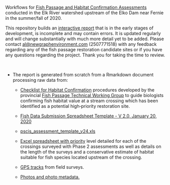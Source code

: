 Workflows for [Fish Passage and Habitat Confirmation Assessments](https://www2.gov.bc.ca/gov/content/environment/plants-animals-ecosystems/fish/aquatic-habitat-management/fish-passage/fish-passage-technical) conducted in the Elk River watershed upstream of the Elko Dam near Fernie in the summer/fall of 2020.

This repository builds an [interactive report](https://newgraphenvironment.github.io/fish_passage_elk_2020_reporting_cwf/) that is in the early stages of development, is incomplete and may contain errors.  It is updated regularly and will change substantially with much more detail yet to be added.   Please contact al@newgraphenvironment.com (2507771518) with any feedback regarding any of the fish passage restoration candidate sites or if you have any questions regarding the project.  Thank you for taking the time to review.

<br>

 * The report is generated from scratch from a Rmarkdown document processing raw data from:
 
    + [Checklist for Habitat Confirmation](https://www2.gov.bc.ca/gov/content/environment/plants-animals-ecosystems/fish/aquatic-habitat-management/fish-passage/fish-passage-technical/habitat-confirmation-projects) procedures developed by the provincial [Fish Passage Technical Working Group](https://www2.gov.bc.ca/gov/content/environment/plants-animals-ecosystems/fish/aquatic-habitat-management/fish-passage/fish-passage-technical) to guide biologists confirming fish habitat value at a stream crossing which has been identified as a potential high‐priority restoration site.

    + [Fish Data Submission Spreadsheet Template - V 2.0, January 20, 2020 ](https://www2.gov.bc.ca/gov/content/environment/plants-animals-ecosystems/fish/fish-and-fish-habitat-data-information/fish-data-submission/submit-fish-data#submitfish) 

    + [pscis_assessment_template_v24.xls](https://www2.gov.bc.ca/gov/content/environment/plants-animals-ecosystems/fish/aquatic-habitat-management/fish-passage/fish-passage-technical/assessment-projects)


    + [Excel spreadsheet with priority](https://github.com/NewGraphEnvironment/fish_passage_elk_2020_reporting_cwf/raw/master/data/habitat_confirmations_priorities.xlsx) level detailed for each of the crossings surveyed with Phase 2 assessments as well as details on the length of the surveys and a conservative estimate of habitat suitable for fish species located upstream of the crossing.

    + [GPS tracks](https://github.com/NewGraphEnvironment/fish_passage_elk_2020_reporting_cwf/tree/master/data) from field surveys.  

    + [Photos and photo metadata.](https://github.com/NewGraphEnvironment/fish_passage_elk_2020_reporting_cwf/tree/master/data/photos)  
